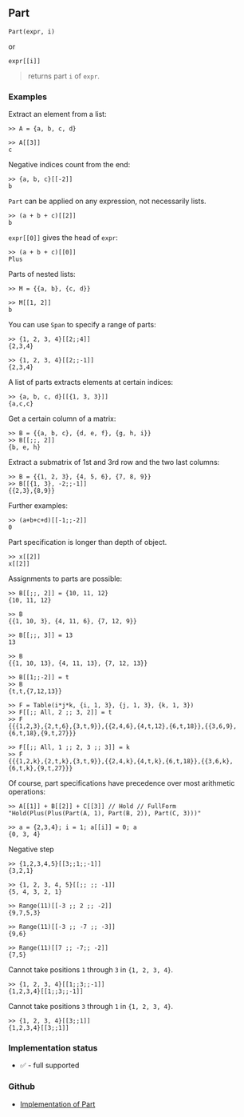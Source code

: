 ## Part

```
Part(expr, i)
```

or

```
expr[[i]]
```

> returns part `i` of `expr`. 


### Examples

Extract an element from a list:

```
>> A = {a, b, c, d}

>> A[[3]]
c
```

Negative indices count from the end:

```
>> {a, b, c}[[-2]]
b
```

`Part` can be applied on any expression, not necessarily lists.

```
>> (a + b + c)[[2]]
b
``` 

`expr[[0]]` gives the head of `expr`:

```
>> (a + b + c)[[0]]
Plus
```

Parts of nested lists:

```
>> M = {{a, b}, {c, d}}

>> M[[1, 2]]
b
```

You can use `Span` to specify a range of parts:

```
>> {1, 2, 3, 4}[[2;;4]]
{2,3,4}
 
>> {1, 2, 3, 4}[[2;;-1]]
{2,3,4}
```

A list of parts extracts elements at certain indices:

```
>> {a, b, c, d}[[{1, 3, 3}]]
{a,c,c}
```
 
Get a certain column of a matrix:

```
>> B = {{a, b, c}, {d, e, f}, {g, h, i}}
>> B[[;;, 2]]
{b, e, h}
```

Extract a submatrix of 1st and 3rd row and the two last columns:

```
>> B = {{1, 2, 3}, {4, 5, 6}, {7, 8, 9}}
>> B[[{1, 3}, -2;;-1]]
{{2,3},{8,9}}
```

Further examples:

```  
>> (a+b+c+d)[[-1;;-2]]
0
```

Part specification is longer than depth of object.

```
>> x[[2]] 
x[[2]]
```

Assignments to parts are possible:

```
>> B[[;;, 2]] = {10, 11, 12}
{10, 11, 12}
 
>> B
{{1, 10, 3}, {4, 11, 6}, {7, 12, 9}}
 
>> B[[;;, 3]] = 13
13
 
>> B
{{1, 10, 13}, {4, 11, 13}, {7, 12, 13}}
 
>> B[[1;;-2]] = t
>> B
{t,t,{7,12,13}}
 
>> F = Table(i*j*k, {i, 1, 3}, {j, 1, 3}, {k, 1, 3})
>> F[[;; All, 2 ;; 3, 2]] = t
>> F
{{{1,2,3},{2,t,6},{3,t,9}},{{2,4,6},{4,t,12},{6,t,18}},{{3,6,9},{6,t,18},{9,t,27}}} 
 
>> F[[;; All, 1 ;; 2, 3 ;; 3]] = k
>> F
{{{1,2,k},{2,t,k},{3,t,9}},{{2,4,k},{4,t,k},{6,t,18}},{{3,6,k},{6,t,k},{9,t,27}}}
```

Of course, part specifications have precedence over most arithmetic operations:

```
>> A[[1]] + B[[2]] + C[[3]] // Hold // FullForm
"Hold(Plus(Plus(Part(A, 1), Part(B, 2)), Part(C, 3)))"
 
>> a = {2,3,4}; i = 1; a[[i]] = 0; a
{0, 3, 4}
```

Negative step

```
>> {1,2,3,4,5}[[3;;1;;-1]]
{3,2,1}
 
>> {1, 2, 3, 4, 5}[[;; ;; -1]]       
{5, 4, 3, 2, 1}
 
>> Range(11)[[-3 ;; 2 ;; -2]]
{9,7,5,3}
 
>> Range(11)[[-3 ;; -7 ;; -3]]
{9,6}
 
>> Range(11)[[7 ;; -7;; -2]]
{7,5}
```

Cannot take positions `1` through `3` in `{1, 2, 3, 4}`.

```
>> {1, 2, 3, 4}[[1;;3;;-1]]
{1,2,3,4}[[1;;3;;-1]]
```

Cannot take positions `3` through `1` in `{1, 2, 3, 4}`.

```
>> {1, 2, 3, 4}[[3;;1]]
{1,2,3,4}[[3;;1]]
```

### Implementation status

* &#x2705; - full supported

### Github

* [Implementation of Part](https://github.com/axkr/symja_android_library/blob/master/symja_android_library/matheclipse-core/src/main/java/org/matheclipse/core/builtin/Programming.java#L2346) 
